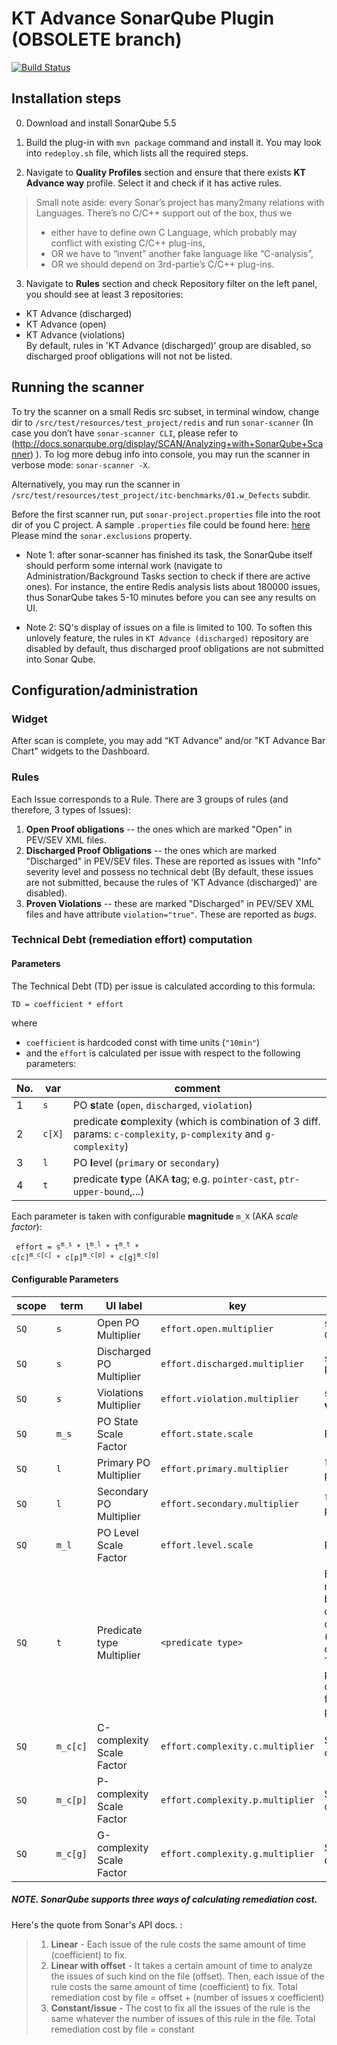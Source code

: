 
# KT Advance SonarQube Plugin (OBSOLETE branch) 

[![Build Status](https://travis-ci.org/kestreltechnology/sonar-kt-advance.svg?branch=2017-BACKUP)](https://travis-ci.org/kestreltechnology/sonar-kt-advance)

## Installation steps

0. Download and install SonarQube 5.5

1. Build the plug-in with `mvn package` command and install it. You may look into `redeploy.sh` file, which lists all the required steps.

2. Navigate to **Quality Profiles** section and ensure that there exists **KT Advance way** profile. Select it and check if it has active rules.

>Small note aside: every Sonar’s project has many2many relations with Languages. There’s no C/C++ support out of the box, thus we
>- either have to define own C Language, which probably may conflict with existing C/C++ plug-ins,
>- OR we have to “invent" another fake language like “C-analysis”,
>- OR we should depend on 3rd-partie’s C/C++ plug-ins.

3. Navigate to **Rules** section and check Repository filter on the left panel, you should see at least 3 repositories:
  - KT Advance (discharged)
  - KT Advance (open)
  - KT Advance (violations)  
By default, rules in 'KT Advance (discharged)' group are disabled, so discharged proof obligations will not not be listed.

## Running the scanner
To try the scanner on a small Redis src subset, in terminal window, change dir to `/src/test/resources/test_project/redis` and run `sonar-scanner` (In case you don’t have `sonar-scanner CLI`, please refer to (http://docs.sonarqube.org/display/SCAN/Analyzing+with+SonarQube+Scanner) ).
To log more debug info into console, you may run the scanner in verbose mode: `sonar-scanner -X`.

Alternatively, you may run the scanner in `/src/test/resources/test_project/itc-benchmarks/01.w_Defects` subdir.

Before the first scanner run, put `sonar-project.properties` file into the root dir of you C project. A sample `.properties` file could be found here: [here](https://github.com/kestreltechnology/sonar-kt-advance/blob/master/src/test/resources/test_project/redis/sonar-project.properties)
Please mind the `sonar.exclusions` property.




  - Note 1:  after sonar-scanner has finished its task, the SonarQube itself should perform some internal work (navigate to Administration/Background Tasks section to check if there are active ones). For instance, the entire Redis analysis lists about 180000 issues, thus SonarQube takes 5-10 minutes before you can see any results on UI.

  - Note 2: SQ's display of issues on a file is limited to 100. To soften this unlovely feature, the rules in `KT Advance (discharged)` repository are disabled by default, thus discharged proof obligations are not submitted into Sonar Qube.


## Configuration/administration

### Widget
After scan is complete, you may add “KT Advance” and/or "KT Advance Bar Chart" widgets to the Dashboard.

### Rules

Each Issue corresponds to a Rule. There are 3 groups of rules (and therefore, 3 types of Issues):

1. **Open Proof obligations** -- the ones which are marked "Open" in PEV/SEV XML files.
2. **Discharged Proof Obligations** -- the ones which are marked "Discharged" in PEV/SEV files. These are reported as issues with "Info" severity level and possess no technical debt (By default, these issues are not submitted, because the rules of  'KT Advance (discharged)' are disabled).
3. **Proven Violations** -- these are marked "Discharged" in PEV/SEV XML files and have attribute `violation="true"`. These are reported as *bugs*.

### Technical Debt (remediation effort) computation
#### Parameters
The Technical Debt (TD) per issue is calculated according to this formula:

	TD = coefficient * effort
where
  - `coefficient` is hardcoded const with time units (`"10min"`)
  -  and the `effort` is calculated per issue with respect to the following parameters:

 No. | var | comment
---- | --- | -------
1 | `s` | PO **s**tate (`open`, `discharged`, `violation`)
2 | `c[X]` | predicate **c**omplexity (which is combination of 3 diff. params: `c-complexity`, `p-complexity` and `g-complexity`)
3 | `l` | PO **l**evel (`primary` or `secondary`)
4 | `t` | predicate **t**ype (AKA **t**ag; e.g. `pointer-cast`, `ptr-upper-bound`,...)

Each parameter is taken with configurable **magnitude** `m_X` (AKA *scale factor*):

<code>		effort = s<sup>m_s</sup> * l<sup>m_l</sup> * t<sup>m_t</sup> * c[c]<sup>m_c[c]</sup> * c[p]<sup>m_c[p]</sup> * c[g]<sup>m_c[g]</sup> </code>

#### Configurable Parameters

 scope | term | UI label  | key | comment | default value
------ | ---- | --------- | --- | ------- | -------------
`SQ` | `s` | Open PO Multiplier | `effort.open.multiplier` | `s` value for **open** Proof Obligations | `2.0`
`SQ` | `s` | Discharged PO Multiplier | `effort.discharged.multiplier` | `s` value for **discharged** Proof Obligations | `0.0`
`SQ` | `s` | Violations Multiplier | `effort.violation.multiplier` | `s` value for proven **violations** | `10.0`
`SQ` | `m_s` | PO State Scale Factor | `effort.state.scale` | PO **s**tate scale factor | `0.5`
`SQ` | `l` |  Primary PO Multiplier | `effort.primary.multiplier` | `l` value for **primary** proof obligations | `2.0`
`SQ` | `l` |  Secondary PO Multiplier | `effort.secondary.multiplier` | `l` value for **secondary** proof obligations | `4.0`
`SQ` | `m_l` |  PO Level Scale Factor | `effort.level.scale` | PO **l**evel scale factor | `0.5`
`SQ` | `t` |  Predicate type Multiplier | `<predicate type>`  | By predicate-**t**ype multiplier. There are 31 by-predicate coefficients, which could be tuned via (/settings?category=kt+advance). The effective list of predicates with default coefficients could be found at [predicates.tsv](https://github.com/kestreltechnology/sonar-kt-advance/blob/master/src/main/resources/predicates.tsv). | see predicates.tsv
`SQ` | `m_c[c]` | C-complexity Scale Factor | `effort.complexity.c.multiplier` | Scale Factor c-complexity (`c[c]`) | `0.5`
`SQ` | `m_c[p]` | P-complexity Scale Factor | `effort.complexity.p.multiplier` | Scale Factor p-complexity (`c[p]`) | `0.5`
`SQ` | `m_c[g]` | G-complexity Scale Factor | `effort.complexity.g.multiplier` | Scale Factor g-complexity (`c[g]`) | `0.5`


##### NOTE. SonarQube supports three ways of calculating remediation cost.
Here's the quote from Sonar's API docs. :

> 1. **Linear** - Each issue of the rule costs the same amount of time (coefficient) to fix.
> 2. **Linear with offset** - It takes a certain amount of time to analyze the issues of such kind on the file (offset). Then, each issue of the rule costs the same amount of time (coefficient) to fix. Total remediation cost by file = offset + (number of issues x coefficient)
> 3. **Constant/issue** - The cost to fix all the issues of the rule is the same whatever the number of issues of this rule in the file. Total remediation cost by file = constant
